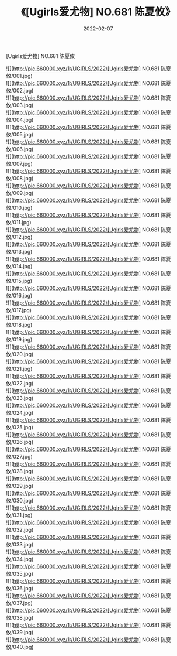 ﻿---
layout: post
title:  《[Ugirls爱尤物] NO.681 陈夏攸》
date:   2022-02-07
img: http://pic.660000.xyz/1:/UGIRLS/2022/[Ugirls爱尤物] NO.681 陈夏攸/000.jpg
categories: [美女, 清纯, 唯美]
---

[Ugirls爱尤物] NO.681 陈夏攸

 ![](http://pic.660000.xyz/1:/UGIRLS/2022/[Ugirls爱尤物] NO.681 陈夏攸/001.jpg) <br>![](http://pic.660000.xyz/1:/UGIRLS/2022/[Ugirls爱尤物] NO.681 陈夏攸/002.jpg) <br>![](http://pic.660000.xyz/1:/UGIRLS/2022/[Ugirls爱尤物] NO.681 陈夏攸/003.jpg) <br>![](http://pic.660000.xyz/1:/UGIRLS/2022/[Ugirls爱尤物] NO.681 陈夏攸/004.jpg) <br>![](http://pic.660000.xyz/1:/UGIRLS/2022/[Ugirls爱尤物] NO.681 陈夏攸/005.jpg) <br>![](http://pic.660000.xyz/1:/UGIRLS/2022/[Ugirls爱尤物] NO.681 陈夏攸/006.jpg) <br>![](http://pic.660000.xyz/1:/UGIRLS/2022/[Ugirls爱尤物] NO.681 陈夏攸/007.jpg) <br>![](http://pic.660000.xyz/1:/UGIRLS/2022/[Ugirls爱尤物] NO.681 陈夏攸/008.jpg) <br>![](http://pic.660000.xyz/1:/UGIRLS/2022/[Ugirls爱尤物] NO.681 陈夏攸/009.jpg) <br>![](http://pic.660000.xyz/1:/UGIRLS/2022/[Ugirls爱尤物] NO.681 陈夏攸/010.jpg) <br>![](http://pic.660000.xyz/1:/UGIRLS/2022/[Ugirls爱尤物] NO.681 陈夏攸/011.jpg) <br>![](http://pic.660000.xyz/1:/UGIRLS/2022/[Ugirls爱尤物] NO.681 陈夏攸/012.jpg) <br>![](http://pic.660000.xyz/1:/UGIRLS/2022/[Ugirls爱尤物] NO.681 陈夏攸/013.jpg) <br>![](http://pic.660000.xyz/1:/UGIRLS/2022/[Ugirls爱尤物] NO.681 陈夏攸/014.jpg) <br>![](http://pic.660000.xyz/1:/UGIRLS/2022/[Ugirls爱尤物] NO.681 陈夏攸/015.jpg) <br>![](http://pic.660000.xyz/1:/UGIRLS/2022/[Ugirls爱尤物] NO.681 陈夏攸/016.jpg) <br>![](http://pic.660000.xyz/1:/UGIRLS/2022/[Ugirls爱尤物] NO.681 陈夏攸/017.jpg) <br>![](http://pic.660000.xyz/1:/UGIRLS/2022/[Ugirls爱尤物] NO.681 陈夏攸/018.jpg) <br>![](http://pic.660000.xyz/1:/UGIRLS/2022/[Ugirls爱尤物] NO.681 陈夏攸/019.jpg) <br>![](http://pic.660000.xyz/1:/UGIRLS/2022/[Ugirls爱尤物] NO.681 陈夏攸/020.jpg) <br>![](http://pic.660000.xyz/1:/UGIRLS/2022/[Ugirls爱尤物] NO.681 陈夏攸/021.jpg) <br>![](http://pic.660000.xyz/1:/UGIRLS/2022/[Ugirls爱尤物] NO.681 陈夏攸/022.jpg) <br>![](http://pic.660000.xyz/1:/UGIRLS/2022/[Ugirls爱尤物] NO.681 陈夏攸/023.jpg) <br>![](http://pic.660000.xyz/1:/UGIRLS/2022/[Ugirls爱尤物] NO.681 陈夏攸/024.jpg) <br>![](http://pic.660000.xyz/1:/UGIRLS/2022/[Ugirls爱尤物] NO.681 陈夏攸/025.jpg) <br>![](http://pic.660000.xyz/1:/UGIRLS/2022/[Ugirls爱尤物] NO.681 陈夏攸/026.jpg) <br>![](http://pic.660000.xyz/1:/UGIRLS/2022/[Ugirls爱尤物] NO.681 陈夏攸/027.jpg) <br>![](http://pic.660000.xyz/1:/UGIRLS/2022/[Ugirls爱尤物] NO.681 陈夏攸/028.jpg) <br>![](http://pic.660000.xyz/1:/UGIRLS/2022/[Ugirls爱尤物] NO.681 陈夏攸/029.jpg) <br>![](http://pic.660000.xyz/1:/UGIRLS/2022/[Ugirls爱尤物] NO.681 陈夏攸/030.jpg) <br>![](http://pic.660000.xyz/1:/UGIRLS/2022/[Ugirls爱尤物] NO.681 陈夏攸/031.jpg) <br>![](http://pic.660000.xyz/1:/UGIRLS/2022/[Ugirls爱尤物] NO.681 陈夏攸/032.jpg) <br>![](http://pic.660000.xyz/1:/UGIRLS/2022/[Ugirls爱尤物] NO.681 陈夏攸/033.jpg) <br>![](http://pic.660000.xyz/1:/UGIRLS/2022/[Ugirls爱尤物] NO.681 陈夏攸/034.jpg) <br>![](http://pic.660000.xyz/1:/UGIRLS/2022/[Ugirls爱尤物] NO.681 陈夏攸/035.jpg) <br>![](http://pic.660000.xyz/1:/UGIRLS/2022/[Ugirls爱尤物] NO.681 陈夏攸/036.jpg) <br>![](http://pic.660000.xyz/1:/UGIRLS/2022/[Ugirls爱尤物] NO.681 陈夏攸/037.jpg) <br>![](http://pic.660000.xyz/1:/UGIRLS/2022/[Ugirls爱尤物] NO.681 陈夏攸/038.jpg) <br>![](http://pic.660000.xyz/1:/UGIRLS/2022/[Ugirls爱尤物] NO.681 陈夏攸/039.jpg) <br>![](http://pic.660000.xyz/1:/UGIRLS/2022/[Ugirls爱尤物] NO.681 陈夏攸/040.jpg) <br>
